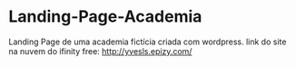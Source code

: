 # Landing-Page-Academia
Landing Page de uma academia fictícia criada com wordpress.
link do site na nuvem do ifinity free: http://yvesls.epizy.com/
